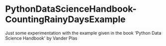 # PythonDataScienceHandbook-CountingRainyDaysExample
Just some experimentation with the example given in the book 'Python Data Science Handbook' by Vander Plas
